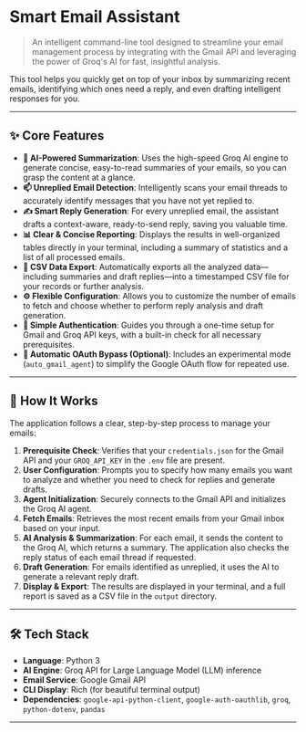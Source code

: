 # Smart Email Assistant

> An intelligent command-line tool designed to streamline your email management process by integrating with the Gmail API and leveraging the power of Groq's AI for fast, insightful analysis.

This tool helps you quickly get on top of your inbox by summarizing recent emails, identifying which ones need a reply, and even drafting intelligent responses for you.

---

## ✨ Core Features

* **🤖 AI-Powered Summarization**: Uses the high-speed Groq AI engine to generate concise, easy-to-read summaries of your emails, so you can grasp the content at a glance.
* **📫 Unreplied Email Detection**: Intelligently scans your email threads to accurately identify messages that you have not yet replied to.
* **✍️ Smart Reply Generation**: For every unreplied email, the assistant drafts a context-aware, ready-to-send reply, saving you valuable time.
* **📊 Clear & Concise Reporting**: Displays the results in well-organized tables directly in your terminal, including a summary of statistics and a list of all processed emails.
* **📄 CSV Data Export**: Automatically exports all the analyzed data—including summaries and draft replies—into a timestamped CSV file for your records or further analysis.
* **⚙️ Flexible Configuration**: Allows you to customize the number of emails to fetch and choose whether to perform reply analysis and draft generation.
* **🔑 Simple Authentication**: Guides you through a one-time setup for Gmail and Groq API keys, with a built-in check for all necessary prerequisites.
* **🤫 Automatic OAuth Bypass (Optional)**: Includes an experimental mode (`auto_gmail_agent`) to simplify the Google OAuth flow for repeated use.

---

## 🚀 How It Works

The application follows a clear, step-by-step process to manage your emails:

1.  **Prerequisite Check**: Verifies that your `credentials.json` for the Gmail API and your `GROQ_API_KEY` in the `.env` file are present.
2.  **User Configuration**: Prompts you to specify how many emails you want to analyze and whether you need to check for replies and generate drafts.
3.  **Agent Initialization**: Securely connects to the Gmail API and initializes the Groq AI agent.
4.  **Fetch Emails**: Retrieves the most recent emails from your Gmail inbox based on your input.
5.  **AI Analysis & Summarization**: For each email, it sends the content to the Groq AI, which returns a summary. The application also checks the reply status of each email thread if requested.
6.  **Draft Generation**: For emails identified as unreplied, it uses the AI to generate a relevant reply draft.
7.  **Display & Export**: The results are displayed in your terminal, and a full report is saved as a CSV file in the `output` directory.

---

## 🛠️ Tech Stack

* **Language**: Python 3
* **AI Engine**: Groq API for Large Language Model (LLM) inference
* **Email Service**: Google Gmail API
* **CLI Display**: Rich (for beautiful terminal output)
* **Dependencies**: `google-api-python-client`, `google-auth-oauthlib`, `groq`, `python-dotenv`, `pandas`

---
